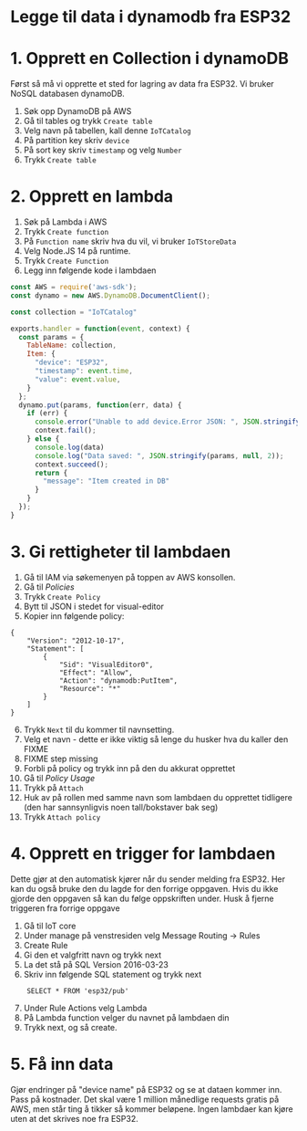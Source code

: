 # Legge til data i dynamodb fra ESP32

# 1. Opprett en Collection i dynamoDB

Først så må vi opprette et sted for lagring av data fra ESP32. Vi bruker NoSQL databasen dynamoDB. 

1. Søk opp DynamoDB på AWS
2. Gå til tables og trykk `Create table`
3.  Velg navn på tabellen, kall denne `IoTCatalog`
4. På partition key skriv `device`
5. På sort key skriv `timestamp` og velg `Number`
6. Trykk `Create table`

# 2. Opprett en lambda

1. Søk på Lambda i AWS
2. Trykk `Create function`
3. På `Function name` skriv hva du vil, vi bruker `IoTStoreData`
4. Velg Node.JS 14 på runtime.
5. Trykk `Create Function`
6. Legg inn følgende kode i lambdaen

```js
const AWS = require('aws-sdk');
const dynamo = new AWS.DynamoDB.DocumentClient();

const collection = "IoTCatalog"

exports.handler = function(event, context) {
  const params = {
    TableName: collection,
    Item: {
      "device": "ESP32",
      "timestamp": event.time,
      "value": event.value,
    }
  };
  dynamo.put(params, function(err, data) {
    if (err) {
      console.error("Unable to add device.Error JSON: ", JSON.stringify(err, null, 2));
      context.fail();
    } else {
      console.log(data)
      console.log("Data saved: ", JSON.stringify(params, null, 2));
      context.succeed();
      return {
        "message": "Item created in DB"
      }
    }
  });
}
```

# 3. Gi rettigheter til lambdaen

1. Gå til IAM via søkemenyen på toppen av AWS konsollen. 
2. Gå til *Policies*
3. Trykk `Create Policy`
4. Bytt til JSON i stedet for visual-editor
5. Kopier inn følgende policy:

```
{
    "Version": "2012-10-17",
    "Statement": [
        {
            "Sid": "VisualEditor0",
            "Effect": "Allow",
            "Action": "dynamodb:PutItem",
            "Resource": "*"
        }
    ]
}
```

6. Trykk `Next` til du kommer til navnsetting.
7. Velg et navn - dette er ikke viktig så lenge du husker hva du kaller den FIXME
8. FIXME step missing
9. Forbli på policy og trykk inn på den du akkurat opprettet
10. Gå til *Policy Usage*
11. Trykk på `Attach`
12. Huk av på rollen med samme navn som lambdaen du opprettet tidligere (den har sannsynligvis noen tall/bokstaver bak seg)
13. Trykk `Attach policy`

# 4. Opprett en trigger for lambdaen

Dette gjør at den automatisk kjører når du sender melding fra ESP32. Her kan du også bruke den du lagde for den forrige oppgaven. Hvis du ikke gjorde den oppgaven så kan du følge oppskriften under. Husk å fjerne triggeren fra forrige oppgave

1. Gå til IoT core
2. Under manage på venstresiden velg Message Routing -> Rules
3. Create Rule
4. Gi den et valgfritt navn og trykk next
5. La det stå på SQL Version 2016-03-23
6. Skriv inn følgende SQL statement og trykk next
```
    SELECT * FROM 'esp32/pub'
```
7. Under Rule Actions velg Lambda
8. På Lambda function velger du navnet på lambdaen din
9. Trykk next, og så create.

# 5. Få inn data

Gjør endringer på "device name" på ESP32 og se at dataen kommer inn. Pass på kostnader. Det skal være 1 million månedlige requests gratis på AWS, men står ting å tikker så kommer beløpene. Ingen lambdaer kan kjøre uten at det skrives noe fra ESP32. 

